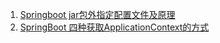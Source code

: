 1. [Springboot jar包外指定配置文件及原理](SpringBoot打包插件spring-boot-maven-plugin打包机制.md)
1. [SpringBoot 四种获取ApplicationContext的方式](https://juejin.cn/post/6844903968234176519)


